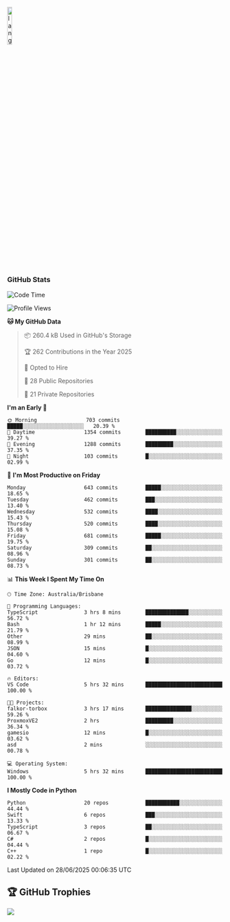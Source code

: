 <p align="left"><img width=15%" src="https://github.com/alansmathew/alansmathew/raw/master/lang.gif" alt="lang image here" /></p>

# <h3 align="left">GitHub Stats</h3>

<!--START_SECTION:waka-->
![Code Time](http://img.shields.io/badge/Code%20Time-587%20hrs%207%20mins-blue)

![Profile Views](http://img.shields.io/badge/Profile%20Views-1-blue)

**🐱 My GitHub Data** 

> 📦 260.4 kB Used in GitHub's Storage 
 > 
> 🏆 262 Contributions in the Year 2025
 > 
> 💼 Opted to Hire
 > 
> 📜 28 Public Repositories 
 > 
> 🔑 21 Private Repositories 
 > 
**I'm an Early 🐤** 

```text
🌞 Morning                703 commits         █████░░░░░░░░░░░░░░░░░░░░   20.39 % 
🌆 Daytime                1354 commits        ██████████░░░░░░░░░░░░░░░   39.27 % 
🌃 Evening                1288 commits        █████████░░░░░░░░░░░░░░░░   37.35 % 
🌙 Night                  103 commits         █░░░░░░░░░░░░░░░░░░░░░░░░   02.99 % 
```
📅 **I'm Most Productive on Friday** 

```text
Monday                   643 commits         █████░░░░░░░░░░░░░░░░░░░░   18.65 % 
Tuesday                  462 commits         ███░░░░░░░░░░░░░░░░░░░░░░   13.40 % 
Wednesday                532 commits         ████░░░░░░░░░░░░░░░░░░░░░   15.43 % 
Thursday                 520 commits         ████░░░░░░░░░░░░░░░░░░░░░   15.08 % 
Friday                   681 commits         █████░░░░░░░░░░░░░░░░░░░░   19.75 % 
Saturday                 309 commits         ██░░░░░░░░░░░░░░░░░░░░░░░   08.96 % 
Sunday                   301 commits         ██░░░░░░░░░░░░░░░░░░░░░░░   08.73 % 
```


📊 **This Week I Spent My Time On** 

```text
🕑︎ Time Zone: Australia/Brisbane

💬 Programming Languages: 
TypeScript               3 hrs 8 mins        ██████████████░░░░░░░░░░░   56.72 % 
Bash                     1 hr 12 mins        █████░░░░░░░░░░░░░░░░░░░░   21.79 % 
Other                    29 mins             ██░░░░░░░░░░░░░░░░░░░░░░░   08.99 % 
JSON                     15 mins             █░░░░░░░░░░░░░░░░░░░░░░░░   04.60 % 
Go                       12 mins             █░░░░░░░░░░░░░░░░░░░░░░░░   03.72 % 

🔥 Editors: 
VS Code                  5 hrs 32 mins       █████████████████████████   100.00 % 

🐱‍💻 Projects: 
falkor-torbox            3 hrs 17 mins       ███████████████░░░░░░░░░░   59.26 % 
ProxmoxVE2               2 hrs               █████████░░░░░░░░░░░░░░░░   36.34 % 
gamesio                  12 mins             █░░░░░░░░░░░░░░░░░░░░░░░░   03.62 % 
asd                      2 mins              ░░░░░░░░░░░░░░░░░░░░░░░░░   00.78 % 

💻 Operating System: 
Windows                  5 hrs 32 mins       █████████████████████████   100.00 % 
```

**I Mostly Code in Python** 

```text
Python                   20 repos            ███████████░░░░░░░░░░░░░░   44.44 % 
Swift                    6 repos             ███░░░░░░░░░░░░░░░░░░░░░░   13.33 % 
TypeScript               3 repos             ██░░░░░░░░░░░░░░░░░░░░░░░   06.67 % 
C#                       2 repos             █░░░░░░░░░░░░░░░░░░░░░░░░   04.44 % 
C++                      1 repo              █░░░░░░░░░░░░░░░░░░░░░░░░   02.22 % 
```




 Last Updated on 28/06/2025 00:06:35 UTC
<!--END_SECTION:waka-->

## 🏆 GitHub Trophies

![](https://github-profile-trophy.vercel.app/?username=samh06&theme=discord&no-frame=true&no-bg=false&margin-w=4)
